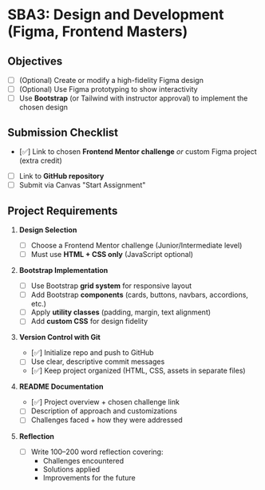 # SBA3: Design and Development (Figma, Frontend Masters)

## Objectives

- [ ] (Optional) Create or modify a high-fidelity Figma design
- [ ] (Optional) Use Figma prototyping to show interactivity
- [ ] Use **Bootstrap** (or Tailwind with instructor approval) to implement the chosen design

## Submission Checklist

- [✅] Link to chosen **Frontend Mentor challenge** _or_ custom Figma project (extra credit)
- [ ] Link to **GitHub repository**
- [ ] Submit via Canvas "Start Assignment"

## Project Requirements

1. **Design Selection**

   - [ ] Choose a Frontend Mentor challenge (Junior/Intermediate level)
   - [ ] Must use **HTML + CSS only** (JavaScript optional)

2. **Bootstrap Implementation**

   - [ ] Use Bootstrap **grid system** for responsive layout
   - [ ] Add Bootstrap **components** (cards, buttons, navbars, accordions, etc.)
   - [ ] Apply **utility classes** (padding, margin, text alignment)
   - [ ] Add **custom CSS** for design fidelity

3. **Version Control with Git**

   - [✅] Initialize repo and push to GitHub
   - [ ] Use clear, descriptive commit messages
   - [✅] Keep project organized (HTML, CSS, assets in separate files)

4. **README Documentation**

   - [✅] Project overview + chosen challenge link
   - [ ] Description of approach and customizations
   - [ ] Challenges faced + how they were addressed

5. **Reflection**
   - [ ] Write 100–200 word reflection covering:
     - Challenges encountered
     - Solutions applied
     - Improvements for the future
